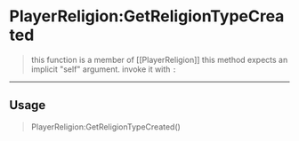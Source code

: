 # PlayerReligion:GetReligionTypeCreated
> this function is a member of [[PlayerReligion]]
> this method expects an implicit "self" argument. invoke it with `:`
-----
## Usage
> PlayerReligion:GetReligionTypeCreated()

